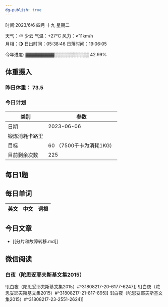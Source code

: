 ```yaml
---
dg-publish: true
---
```



时间:2023/6/6 四月 十九 星期二

天气：⛅️  少云 气温：+27°C 风力：↙11km/h  
月相：🌖 日出时间：05:38:46 日落时间：19:06:05

今年进度: ▓▓▓▓▓▓▓▓▓░░░░░░░░░░░ 42.99%

## 体重摄入

### 昨日体重： 73.5
### 今日计划

| 类别           | 参数                    |
| -------------- | ----------------------- |
| 日期           | 2023-06-06               |
| 锻炼消耗卡路里 | |
| 目标           | 60      （7500千卡为消耗1KG）                |
| 目前剩余次数               |        225                  |



## 每日1题


## 每日单词

| 英文       | 中文       |词根|
| ---------- | ---------- | ---|


## 今日文章

- [[分片和故障转移.md]]

## 微信阅读

<!-- start of weread -->

### 白夜（陀思妥耶夫斯基文集2015）
![[白夜（陀思妥耶夫斯基文集2015）#^31808217-20-6177-6247]]
![[白夜（陀思妥耶夫斯基文集2015）#^31808217-21-817-895]]
![[白夜（陀思妥耶夫斯基文集2015）#^31808217-23-2551-2624]]

<!-- end of weread -->

